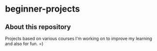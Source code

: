 # beginner-projects
## About this repository
Projects based on various courses I'm working on to improve my learning and also for fun. =)
